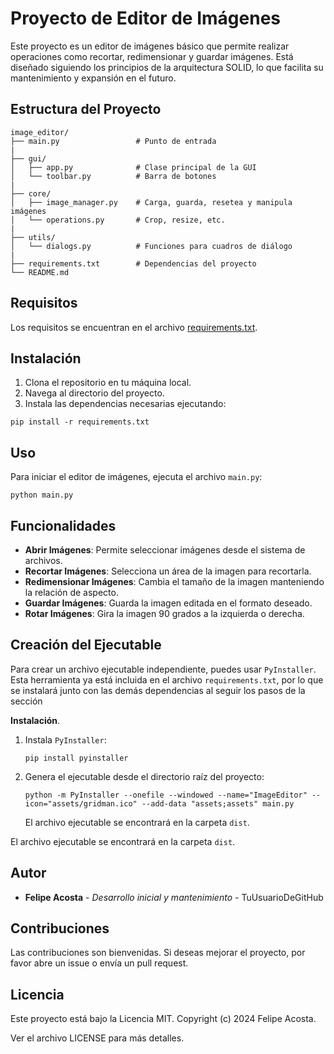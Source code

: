 # Proyecto de Editor de Imágenes

Este proyecto es un editor de imágenes básico que permite realizar operaciones como recortar, redimensionar y guardar imágenes. Está diseñado siguiendo los principios de la arquitectura SOLID, lo que facilita su mantenimiento y expansión en el futuro.

## Estructura del Proyecto

```
image_editor/
├── main.py                 # Punto de entrada
|
├── gui/
│   ├── app.py              # Clase principal de la GUI
│   └── toolbar.py          # Barra de botones
|
├── core/
│   ├── image_manager.py    # Carga, guarda, resetea y manipula imágenes
│   └── operations.py       # Crop, resize, etc.
|
├── utils/
│   └── dialogs.py          # Funciones para cuadros de diálogo
|
├── requirements.txt        # Dependencias del proyecto
└── README.md               
```

## Requisitos
Los requisitos se encuentran en el archivo [requirements.txt](requirements.txt).


## Instalación

1. Clona el repositorio en tu máquina local.
2. Navega al directorio del proyecto.
3. Instala las dependencias necesarias ejecutando:

```
pip install -r requirements.txt
```

## Uso

Para iniciar el editor de imágenes, ejecuta el archivo `main.py`:

```
python main.py

```

## Funcionalidades

- **Abrir Imágenes**: Permite seleccionar imágenes desde el sistema de archivos.
- **Recortar Imágenes**: Selecciona un área de la imagen para recortarla.
- **Redimensionar Imágenes**: Cambia el tamaño de la imagen manteniendo la relación de aspecto.
- **Guardar Imágenes**: Guarda la imagen editada en el formato deseado.
- **Rotar Imágenes**: Gira la imagen 90 grados a la izquierda o derecha.

## Creación del Ejecutable

Para crear un archivo ejecutable independiente, puedes usar `PyInstaller`. Esta herramienta ya está incluida en el archivo `requirements.txt`, por lo que se instalará junto con las demás dependencias al seguir los pasos de la sección 

**Instalación**.

1. Instala `PyInstaller`:
   ```
   pip install pyinstaller
   ```
2. Genera el ejecutable desde el directorio raíz del proyecto:
   ```
   python -m PyInstaller --onefile --windowed --name="ImageEditor" --icon="assets/gridman.ico" --add-data "assets;assets" main.py
   ```
   El archivo ejecutable se encontrará en la carpeta `dist`.


El archivo ejecutable se encontrará en la carpeta `dist`.

## Autor

*   **Felipe Acosta** - *Desarrollo inicial y mantenimiento* - TuUsuarioDeGitHub

## Contribuciones

Las contribuciones son bienvenidas. Si deseas mejorar el proyecto, por favor abre un issue o envía un pull request.

## Licencia

Este proyecto está bajo la Licencia MIT. Copyright (c) 2024 Felipe Acosta.

Ver el archivo LICENSE para más detalles.